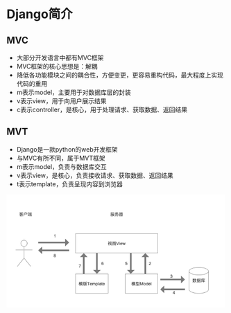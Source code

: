 # Django简介

## MVC

* 大部分开发语言中都有MVC框架
* MVC框架的核心思想是：解耦
* 降低各功能模块之间的耦合性，方便变更，更容易重构代码，最大程度上实现代码的重用
* m表示model，主要用于对数据库层的封装
* v表示view，用于向用户展示结果
* c表示controller，是核心，用于处理请求、获取数据、返回结果

## MVT

* Django是一款python的web开发框架
* 与MVC有所不同，属于MVT框架
* m表示model，负责与数据库交互
* v表示view，是核心，负责接收请求、获取数据、返回结果
* t表示template，负责呈现内容到浏览器

![](./imgs/01_01.png)